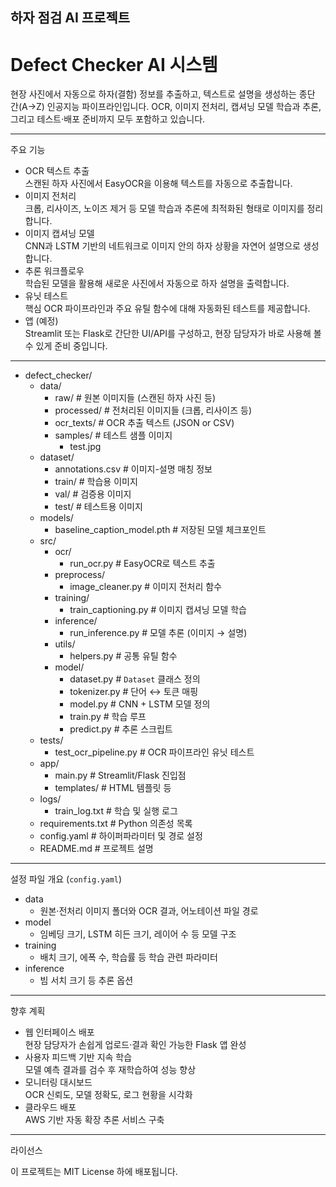 ## 하자 점검 AI 프로젝트

# Defect Checker AI 시스템

현장 사진에서 자동으로 하자(결함) 정보를 추출하고, 텍스트로 설명을 생성하는 종단 간(A→Z) 인공지능 파이프라인입니다. OCR, 이미지 전처리, 캡셔닝 모델 학습과 추론, 그리고 테스트·배포 준비까지 모두 포함하고 있습니다.

---

 주요 기능

- OCR 텍스트 추출  
  스캔된 하자 사진에서 EasyOCR을 이용해 텍스트를 자동으로 추출합니다.  
- 이미지 전처리  
  크롭, 리사이즈, 노이즈 제거 등 모델 학습과 추론에 최적화된 형태로 이미지를 정리합니다.  
- 이미지 캡셔닝 모델  
  CNN과 LSTM 기반의 네트워크로 이미지 안의 하자 상황을 자연어 설명으로 생성합니다.  
- 추론 워크플로우  
  학습된 모델을 활용해 새로운 사진에서 자동으로 하자 설명을 출력합니다.  
- 유닛 테스트  
  핵심 OCR 파이프라인과 주요 유틸 함수에 대해 자동화된 테스트를 제공합니다.  
- 앱 (예정)  
  Streamlit 또는 Flask로 간단한 UI/API를 구성하고, 현장 담당자가 바로 사용해 볼 수 있게 준비 중입니다.

---
- defect_checker/
  - data/
    - raw/                 # 원본 이미지들 (스캔된 하자 사진 등)
    - processed/          # 전처리된 이미지들 (크롭, 리사이즈 등)
    - ocr_texts/          # OCR 추출 텍스트 (JSON or CSV)
    - samples/            # 테스트 샘플 이미지
      - test.jpg
  - dataset/
    - annotations.csv     # 이미지-설명 매칭 정보
    - train/              # 학습용 이미지
    - val/                # 검증용 이미지
    - test/               # 테스트용 이미지
  - models/
    - baseline_caption_model.pth # 저장된 모델 체크포인트
  - src/
    - ocr/
      - run_ocr.py        # EasyOCR로 텍스트 추출
    - preprocess/
      - image_cleaner.py  # 이미지 전처리 함수
    - training/
      - train_captioning.py # 이미지 캡셔닝 모델 학습
    - inference/
      - run_inference.py  # 모델 추론 (이미지 → 설명)
    - utils/
      - helpers.py        # 공통 유틸 함수
    - model/
      - dataset.py        # `Dataset` 클래스 정의
      - tokenizer.py      # 단어 ↔ 토큰 매핑
      - model.py          # CNN + LSTM 모델 정의
      - train.py          # 학습 루프
      - predict.py        # 추론 스크립트
  - tests/
    - test_ocr_pipeline.py # OCR 파이프라인 유닛 테스트
  - app/
    - main.py             # Streamlit/Flask 진입점
    - templates/          # HTML 템플릿 등
  - logs/
    - train_log.txt       # 학습 및 실행 로그
  - requirements.txt      # Python 의존성 목록
  - config.yaml          # 하이퍼파라미터 및 경로 설정
  - README.md            # 프로젝트 설명

---

 설정 파일 개요 (`config.yaml`)

- data  
  - 원본·전처리 이미지 폴더와 OCR 결과, 어노테이션 파일 경로  
- model  
  - 임베딩 크기, LSTM 히든 크기, 레이어 수 등 모델 구조  
- training  
  - 배치 크기, 에폭 수, 학습률 등 학습 관련 파라미터  
- inference  
  - 빔 서치 크기 등 추론 옵션

---

 향후 계획

- 웹 인터페이스 배포  
  현장 담당자가 손쉽게 업로드·결과 확인 가능한 Flask 앱 완성  
- 사용자 피드백 기반 지속 학습  
  모델 예측 결과를 검수 후 재학습하여 성능 향상  
- 모니터링 대시보드  
  OCR 신뢰도, 모델 정확도, 로그 현황을 시각화  
- 클라우드 배포  
  AWS 기반 자동 확장 추론 서비스 구축

---

 라이선스

이 프로젝트는 MIT License 하에 배포됩니다.  
